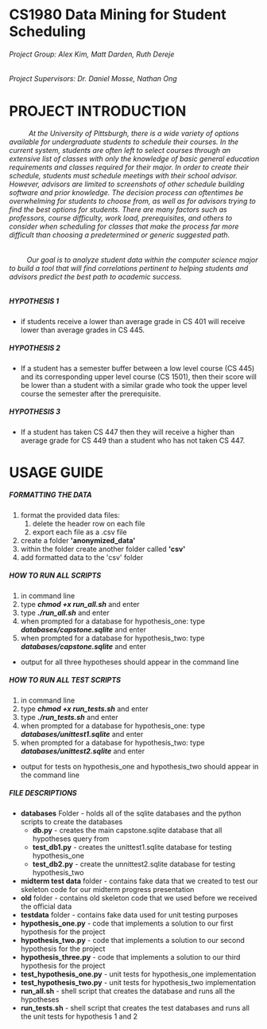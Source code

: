 # CS1980 Data Mining for Student Scheduling
###### Project Group: Alex Kim, Matt Darden, Ruth Dereje
###### Project Supervisors: Dr. Daniel Mosse, Nathan Ong
#

# PROJECT INTRODUCTION
###### &nbsp;&nbsp;&nbsp;&nbsp;&nbsp;&nbsp;&nbsp;&nbsp;&nbsp; At the University of Pittsburgh, there is a wide variety of options available for undergraduate students to schedule their courses. In the current system, students are often left to select courses through an extensive list of classes with only the knowledge of basic general education requirements and classes required for their major. In order to create their schedule, students must schedule meetings with their school advisor. However, advisors are limited to screenshots of other schedule building software and prior knowledge. The decision process can oftentimes be overwhelming for students to choose from, as well as for advisors trying to find the best options for students. There are many factors such as professors, course difficulty, work load, prerequisites, and others to consider when scheduling for classes that make the process far more difficult than choosing a predetermined or generic suggested path.
###### 	&nbsp;&nbsp;&nbsp;&nbsp;&nbsp;&nbsp;&nbsp;&nbsp;&nbsp;Our goal is to analyze student data within the computer science major to build a tool that will find correlations pertinent to helping students and advisors predict the best path to academic success. 

##
##### HYPOTHESIS 1
* if students receive a lower than average grade in CS 401 will receive lower than average grades in CS 445. 

##### HYPOTHESIS 2
* If a student has a semester buffer between a low level course (CS 445) and its corresponding upper level course (CS 1501), then their score will be lower than a student with a similar grade who took the upper level course the semester after the prerequisite.

##### HYPOTHESIS 3
* If a student has taken CS 447 then they will receive a higher than average grade for CS 449 than a student who has not taken CS 447.

# USAGE GUIDE
##### FORMATTING THE DATA
1. format the provided data files:
	1. delete the header row on each file
	1. export each file as a .csv file
1. create a folder **'anonymized_data'**
1. within the folder create another folder called **'csv'**
1. add formatted data to the 'csv' folder

##### HOW TO RUN ALL SCRIPTS
1. in command line
1. type _**chmod +x run_all.sh**_ and enter
1. type _**./run_all.sh**_ and enter
1. when prompted for a database for hypothesis_one: type _**databases/capstone.sqlite**_ and enter
1. when prompted for a database for hypothesis_two: type _**databases/capstone.sqlite**_ and enter
* output for all three hypotheses should appear in the command line

##### HOW TO RUN ALL TEST SCRIPTS
1. in command line
1. type _**chmod +x run_tests.sh**_ and enter
1. type _**./run_tests.sh**_ and enter
1. when prompted for a database for hypothesis_one: type _**databases/unittest1.sqlite**_ and enter
1. when prompted for a database for hypothesis_two: type _**databases/unittest2.sqlite**_ and enter
* output for tests on hypothesis_one and hypothesis_two should appear in the command line

##### FILE DESCRIPTIONS
* **databases** Folder - holds all of the sqlite databases and the python scripts to create the databases
   * **db.py** - creates the main capstone.sqlite database that all hypotheses query from
   * **test_db1.py** - creates the unittest1.sqlite database for testing hypothesis_one
   * **test_db2.py** - create the unnittest2.sqlite database for testing hypothesis_two
* **midterm test data** folder - contains fake data that we created to test our skeleton code for our midterm progress presentation
* **old** folder - contains old skeleton code that we used before we received the official data
* **testdata** folder - contains fake data used for unit testing purposes
* **hypothesis_one.py** - code that implements a solution to our first hypothesis for the project
* **hypothesis_two.py** - code that implements a solution to our second hypothesis for the project 
* **hypothesis_three.py** - code that implements a solution to our third hypothesis for the project
* **test_hypothesis_one.py** - unit tests for hypothesis_one implementation
* **test_hypothesis_two.py** - unit tests for hypothesis_two implementation
* **run_all.sh** - shell script that creates the database and runs all the hypotheses
* **run_tests.sh** - shell script that creates the test databases and runs all the unit tests for hypothesis 1 and 2